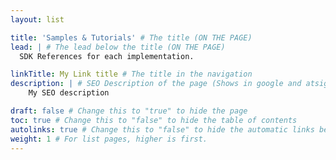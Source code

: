 ```yaml
---
layout: list

title: 'Samples & Tutorials' # The title (ON THE PAGE)
lead: | # The lead below the title (ON THE PAGE)
  SDK References for each implementation.

linkTitle: My Link title # The title in the navigation
description: | # SEO Description of the page (Shows in google and atsign.dev search)
    My SEO description

draft: false # Change this to "true" to hide the page
toc: true # Change this to "false" to hide the table of contents
autolinks: true # Change this to "false" to hide the automatic links below your content
weight: 1 # For list pages, higher is first.
---
```

